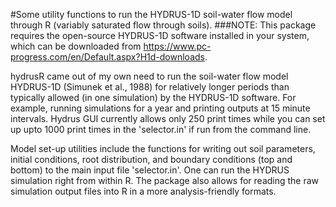 #Some utility functions to run the HYDRUS-1D soil-water flow model through R (variably saturated flow through soils).
###NOTE: This package requires the open-source HYDRUS-1D software installed in your system, which can be downloaded from https://www.pc-progress.com/en/Default.aspx?H1d-downloads. 

hydrusR came out of my own need to run the soil-water flow model HYDRUS-1D (Simunek et al., 1988) for relatively longer periods than typically allowed (in one simulation) by the HYDRUS-1D software. For example, running simulations for a year and printing outputs at 15 minute intervals. Hydrus GUI currently allows only 250 print times while you can set up upto 1000 print times in the 'selector.in' if run from the command line. 

Model set-up utilities include the functions for writing out soil parameters, initial conditions, root distribution, and boundary conditions (top and bottom) to the main input file 'selector.in'. 
One can run the HYDRUS simulation right from within R.
The package also allows for reading the raw simulation output files into R in a more analysis-friendly formats.


